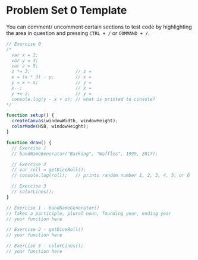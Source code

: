 
# Problem Set 0 Template

You can comment/ uncomment certain sections to test code by highlighting the area in question and pressing `CTRL + /` or `COMMAND + /`.

```javascript
// Exercise 0
/*
  var x = 2;  
  var y = 3;
  var z = 5;
  z *= 3;                 // z =
  x = (x * 3) - y;        // x =
  y = x + x;              // y =
  x--;                    // x =
  y += z;                 // y =
  console.log(y - x + z); // what is printed to console?
*/

function setup() {
  createCanvas(windowWidth, windowHeight);
  colorMode(HSB, windowHeight);
}

function draw() {
  // Exercise 1
  // bandNameGenerator("Barking", "Waffles", 1999, 2017);

  // Exercise 2
  // var roll = getDiceRoll();
  // console.log(roll);   // prints random number 1, 2, 3, 4, 5, or 6

  // Exercise 3
  // colorLines();
}

// Exercise 1 - bandNameGenerator()
// Takes a participle, plural noun, founding year, ending year
// your function here

// Exercise 2 - getDiceRoll()
// your function here

// Exercise 3 - colorLines();
// your function here
```

